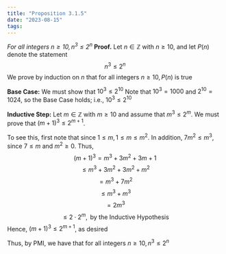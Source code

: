 ```yaml
---
title: "Proposition 3.1.5"
date: "2023-08-15"
tags:
---
```


*For all integers $n\geq 10,n^3\leq 2^n$*
**Proof.** Let $n\in\mathbb{Z}$ with $n\geq 10$, and let $P(n)$ denote the statement
$$
n^3\leq 2^n
$$
We prove by induction on $n$ that for all integers $n\geq 10, P(n)$ is true

**Base Case:** We must show that $10^3\leq 2^10$
Note that $10^3=1000$ and $2^{10}=1024$, so the Base Case holds; i.e., $10^3\leq 2^{10}$

**Inductive Step:** Let $m\in\mathbb{Z}$ with $m\geq 10$ and assume that $m^3\leq 2^m$. We must prove that $(m+1)^3\leq 2^{m+1}$.

To see this, first note that since $1\leq m,1\leq m\leq m^2$. In addition, $7m^2\leq m^3$, since $7\leq m$ and $m^2\geq 0$. Thus,
$$
(m+1)^3=m^3+3m^2+3m+1
$$
$$
\leq m^3+3m^2+3m^2+m^2
$$
$$
=m^3+7m^2
$$
$$
\leq m^3+m^3
$$
$$
=2m^3
$$
$$
\leq 2 \cdot 2^m, \text{ by the Inductive Hypothesis}
$$
Hence, $(m+1)^3\leq 2^{m+1}$, as desired

Thus, by PMI, we have that for all integers $n\geq 10,n^3\leq 2^n$